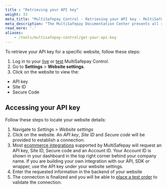 ```yaml
---
title : "Retrieving your API key"
weight: 33
meta_title: "MultiSafepay Control - Retrieving your API key - MultiSafepay Docs"
meta_description: "The MultiSafepay Documentation Center presents all relevant information about our Plugins and API. You can also find support pages for payment methods, tools and general questions as well as the contact details of our Support and Integration Teams."
read_more: '.'
aliases:
    - /tools/multisafepay-control/get-your-api-key
---
```


To retrieve your API key for a specific website, follow these steps:

1. Log in to your [live](https://merchant.multisafepay.com) or [test](https://testmerchant.multisafepay.com) MultiSafepay Control.
2. Go to **Settings** > **Website settings**.
3. Click on the website to view the: 

- API key
- Site ID
- Secure Code

## Accessing your API key

Follow these steps to locate your website details:

1. Navigate to _Settings > Website settings_
2. Click on the website. An _API key_, _Site ID_ and _Secure code_ will be provided to establish a connection:
3. Most [ecommerce integrations](/integrations/ecommerce-integrations) supported by MultiSafepay will request an API key, Site ID, Secure code and an Account ID. Your Account ID is shown in your dashboard in the top right corner behind your company name. If you are building your own integration with our API, SDK or wrapper, use the API key under your website settings.
4. Enter the requested information in the backend of your website
5. The connection is finalized and you will be able to [place a test order](https://docs.multisafepay.com/api/#orders) to validate the connection.
